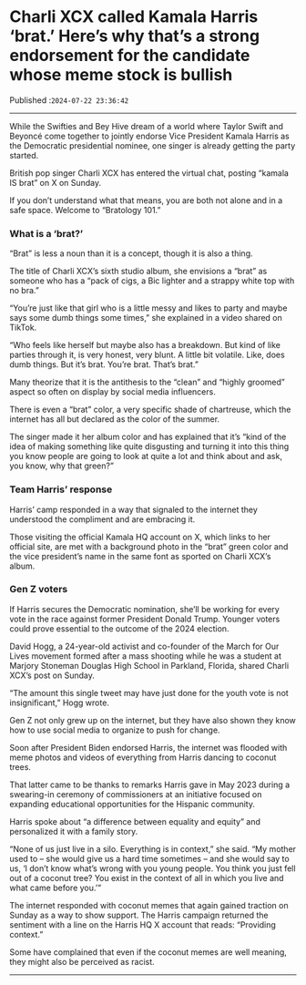 # Charli XCX called Kamala Harris ‘brat.’ Here’s why that’s a strong endorsement for the candidate whose meme stock is bullish

Published :`2024-07-22 23:36:42`

---

While the Swifties and Bey Hive dream of a world where Taylor Swift and Beyoncé come together to jointly endorse Vice President Kamala Harris as the Democratic presidential nominee, one singer is already getting the party started.

British pop singer Charli XCX has entered the virtual chat, posting “kamala IS brat” on X on Sunday.

If you don’t understand what that means, you are both not alone and in a safe space. Welcome to “Bratology 101.”

### What is a ‘brat?’

“Brat” is less a noun than it is a concept, though it is also a thing.

The title of Charli XCX’s sixth studio album, she envisions a “brat” as someone who has a “pack of cigs, a Bic lighter and a strappy white top with no bra.”

“You’re just like that girl who is a little messy and likes to party and maybe says some dumb things some times,” she explained in a video shared on TikTok.

“Who feels like herself but maybe also has a breakdown. But kind of like parties through it, is very honest, very blunt. A little bit volatile. Like, does dumb things. But it’s brat. You’re brat. That’s brat.”

Many theorize that it is the antithesis to the “clean” and “highly groomed” aspect so often on display by social media influencers.

There is even a “brat” color, a very specific shade of chartreuse, which the internet has all but declared as the color of the summer.

The singer made it her album color and has explained that it’s “kind of the idea of making something like quite disgusting and turning it into this thing you know people are going to look at quite a lot and think about and ask, you know, why that green?”

### Team Harris’ response

Harris’ camp responded in a way that signaled to the internet they understood the compliment and are embracing it.

Those visiting the official Kamala HQ account on X, which links to her official site, are met with a background photo in the “brat” green color and the vice president’s name in the same font as sported on Charli XCX’s album.

### Gen Z voters

If Harris secures the Democratic nomination, she’ll be working for every vote in the race against former President Donald Trump. Younger voters could prove essential to the outcome of the 2024 election.

David Hogg, a 24-year-old activist and co-founder of the March for Our Lives movement formed after a mass shooting while he was a student at Marjory Stoneman Douglas High School in Parkland, Florida, shared Charli XCX’s post on Sunday.

“The amount this single tweet may have just done for the youth vote is not insignificant,” Hogg wrote.

Gen Z not only grew up on the internet, but they have also shown they know how to use social media to organize to push for change.

Soon after President Biden endorsed Harris, the internet was flooded with meme photos and videos of everything from Harris dancing to coconut trees.

That latter came to be thanks to remarks Harris gave in May 2023 during a swearing-in ceremony of commissioners at an initiative focused on expanding educational opportunities for the Hispanic community.

Harris spoke about “a difference between equality and equity” and personalized it with a family story.

“None of us just live in a silo. Everything is in context,” she said. “My mother used to – she would give us a hard time sometimes – and she would say to us, ‘I don’t know what’s wrong with you young people. You think you just fell out of a coconut tree? You exist in the context of all in which you live and what came before you.’”

The internet responded with coconut memes that again gained traction on Sunday as a way to show support. The Harris campaign returned the sentiment with a line on the Harris HQ X account that reads: “Providing context.”

Some have complained that even if the coconut memes are well meaning, they might also be perceived as racist.

---

